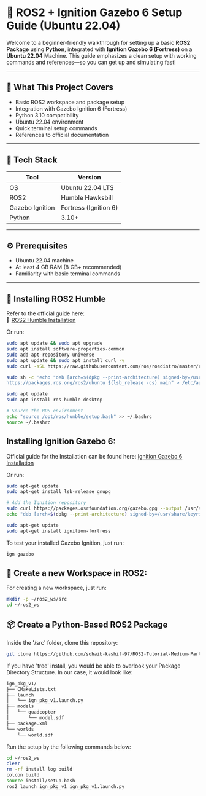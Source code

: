 # 🧭 ROS2 + Ignition Gazebo 6 Setup Guide (Ubuntu 22.04)

Welcome to a beginner-friendly walkthrough for setting up a basic **ROS2 Package** using **Python**, integrated with **Ignition Gazebo 6 (Fortress)** on a **Ubuntu 22.04** Machine. This guide emphasizes a clean setup with working commands and references—so you can get up and simulating fast!

---

## 📌 What This Project Covers

- Basic ROS2 workspace and package setup
- Integration with Gazebo Ignition 6 (Fortress)
- Python 3.10 compatibility
- Ubuntu 22.04 environment
- Quick terminal setup commands
- References to official documentation

---

## 🧱 Tech Stack

| Tool            | Version            |
|-----------------|--------------------|
| OS              | Ubuntu 22.04 LTS   |
| ROS2            | Humble Hawksbill   |
| Gazebo Ignition | Fortress (Ignition 6) |
| Python          | 3.10+              |

---

## ⚙️ Prerequisites

- Ubuntu 22.04 machine
- At least 4 GB RAM (8 GB+ recommended)
- Familiarity with basic terminal commands

---

## 🚀 Installing ROS2 Humble

Refer to the official guide here:  
📖 [ROS2 Humble Installation](https://docs.ros.org/en/humble/Installation/Ubuntu-Install-Debs.html)

Or run:

```bash
sudo apt update && sudo apt upgrade
sudo apt install software-properties-common
sudo add-apt-repository universe
sudo apt update && sudo apt install curl -y
sudo curl -sSL https://raw.githubusercontent.com/ros/rosdistro/master/ros.key -o /usr/share/keyrings/ros-archive-keyring.gpg

sudo sh -c 'echo "deb [arch=$(dpkg --print-architecture) signed-by=/usr/share/keyrings/ros-archive-keyring.gpg] \
https://packages.ros.org/ros2/ubuntu $(lsb_release -cs) main" > /etc/apt/sources.list.d/ros2.list'

sudo apt update
sudo apt install ros-humble-desktop

# Source the ROS environment
echo "source /opt/ros/humble/setup.bash" >> ~/.bashrc
source ~/.bashrc
```

## Installing Ignition Gazebo 6:

Official guide for the Installation can be found here:
[Ignition Gazebo 6 Installation](https://gazebosim.org/docs/fortress/install_ubuntu/)

Or run:

```bash
sudo apt-get update
sudo apt-get install lsb-release gnupg

# Add the Ignition repository
sudo curl https://packages.osrfoundation.org/gazebo.gpg --output /usr/share/keyrings/pkgs-osrf-archive-keyring.gpg
echo "deb [arch=$(dpkg --print-architecture) signed-by=/usr/share/keyrings/pkgs-osrf-archive-keyring.gpg] http://packages.osrfoundation.org/gazebo/ubuntu-stable $(lsb_release -cs) main" | sudo tee /etc/apt/sources.list.d/gazebo-stable.list > /dev/null

sudo apt-get update
sudo apt-get install ignition-fortress
```

To test your installed Gazebo Ignition, just run:

```bash
ign gazebo
```

## 🧰 Create a new Workspace in ROS2:

For creating a new workspace, just run:

```bash
mkdir -p ~/ros2_ws/src
cd ~/ros2_ws
```

## 📦 Create a Python-Based ROS2 Package

Inside the '/src' folder, clone this repository: 

```bash
git clone https://github.com/sohaib-kashif-97/ROS2-Tutorial-Medium-Part1.git
```

If you have 'tree' install, you would be able to overlook your Package Directory Structure. In our case, it would look like:

```bash
ign_pkg_v1/
├── CMakeLists.txt
├── launch
│   └── ign_pkg_v1.launch.py
├── models
│   └── quadcopter
│       └── model.sdf
├── package.xml
└── worlds
    └── world.sdf
```

Run the setup by the following commands below:

```bash
cd ~/ros2_ws
clear
rm -rf install log build
colcon build
source install/setup.bash
ros2 launch ign_pkg_v1 ign_pkg_v1.launch.py
```

